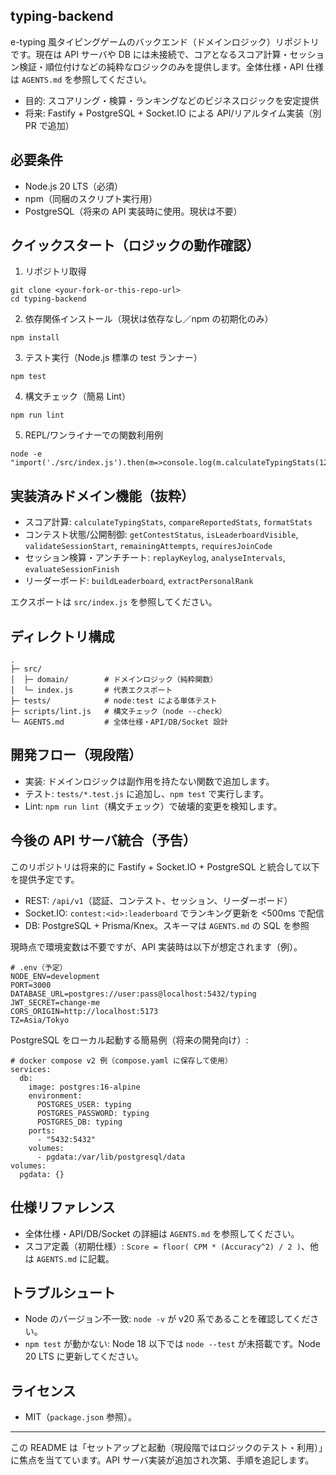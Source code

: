 ## typing-backend

e-typing 風タイピングゲームのバックエンド（ドメインロジック）リポジトリです。現在は API サーバや DB には未接続で、コアとなるスコア計算・セッション検証・順位付けなどの純粋なロジックのみを提供します。全体仕様・API 仕様は `AGENTS.md` を参照してください。

- 目的: スコアリング・検算・ランキングなどのビジネスロジックを安定提供
- 将来: Fastify + PostgreSQL + Socket.IO による API/リアルタイム実装（別 PR で追加）

## 必要条件

- Node.js 20 LTS（必須）
- npm（同梱のスクリプト実行用）
- PostgreSQL（将来の API 実装時に使用。現状は不要）

## クイックスタート（ロジックの動作確認）

1) リポジトリ取得

```
git clone <your-fork-or-this-repo-url>
cd typing-backend
```

2) 依存関係インストール（現状は依存なし／npm の初期化のみ）

```
npm install
```

3) テスト実行（Node.js 標準の test ランナー）

```
npm test
```

4) 構文チェック（簡易 Lint）

```
npm run lint
```

5) REPL/ワンライナーでの関数利用例

```
node -e "import('./src/index.js').then(m=>console.log(m.calculateTypingStats(120,30,60000)))"
```

## 実装済みドメイン機能（抜粋）

- スコア計算: `calculateTypingStats`, `compareReportedStats`, `formatStats`
- コンテスト状態/公開制御: `getContestStatus`, `isLeaderboardVisible`, `validateSessionStart`, `remainingAttempts`, `requiresJoinCode`
- セッション検算・アンチチート: `replayKeylog`, `analyseIntervals`, `evaluateSessionFinish`
- リーダーボード: `buildLeaderboard`, `extractPersonalRank`

エクスポートは `src/index.js` を参照してください。

## ディレクトリ構成

```
.
├─ src/
│  ├─ domain/        # ドメインロジック（純粋関数）
│  └─ index.js       # 代表エクスポート
├─ tests/            # node:test による単体テスト
├─ scripts/lint.js   # 構文チェック（node --check）
└─ AGENTS.md         # 全体仕様・API/DB/Socket 設計
```

## 開発フロー（現段階）

- 実装: ドメインロジックは副作用を持たない関数で追加します。
- テスト: `tests/*.test.js` に追加し、`npm test` で実行します。
- Lint: `npm run lint`（構文チェック）で破壊的変更を検知します。

## 今後の API サーバ統合（予告）

このリポジトリは将来的に Fastify + Socket.IO + PostgreSQL と統合して以下を提供予定です。

- REST: `/api/v1`（認証、コンテスト、セッション、リーダーボード）
- Socket.IO: `contest:<id>:leaderboard` でランキング更新を <500ms で配信
- DB: PostgreSQL + Prisma/Knex。スキーマは `AGENTS.md` の SQL を参照

現時点で環境変数は不要ですが、API 実装時は以下が想定されます（例）。

```
# .env（予定）
NODE_ENV=development
PORT=3000
DATABASE_URL=postgres://user:pass@localhost:5432/typing
JWT_SECRET=change-me
CORS_ORIGIN=http://localhost:5173
TZ=Asia/Tokyo
```

PostgreSQL をローカル起動する簡易例（将来の開発向け）:

```
# docker compose v2 例（compose.yaml に保存して使用）
services:
  db:
    image: postgres:16-alpine
    environment:
      POSTGRES_USER: typing
      POSTGRES_PASSWORD: typing
      POSTGRES_DB: typing
    ports:
      - "5432:5432"
    volumes:
      - pgdata:/var/lib/postgresql/data
volumes:
  pgdata: {}
```

## 仕様リファレンス

- 全体仕様・API/DB/Socket の詳細は `AGENTS.md` を参照してください。
- スコア定義（初期仕様）: `Score = floor( CPM * (Accuracy^2) / 2 )`、他は `AGENTS.md` に記載。

## トラブルシュート

- Node のバージョン不一致: `node -v` が v20 系であることを確認してください。
- `npm test` が動かない: Node 18 以下では `node --test` が未搭載です。Node 20 LTS に更新してください。

## ライセンス

- MIT（`package.json` 参照）。

---
この README は「セットアップと起動（現段階ではロジックのテスト・利用）」に焦点を当てています。API サーバ実装が追加され次第、手順を追記します。

